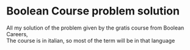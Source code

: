 # Boolean Course problem solution

All my solution of the problem given by the gratis course from Boolean Careers,  
The course is in italian, so most of the term will be in that language
